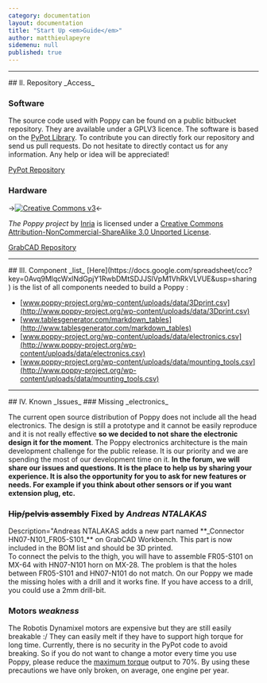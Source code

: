 ```yaml
---
category: documentation
layout: documentation
title: "Start Up <em>Guide</em>"
author: matthieulapeyre
sidemenu: null
published: true
---
```


<!-- <div id="betatest"></div>
## I. Beta _Test_ -->

<hr />
<div id="repository"></div>
## II. Repository _Access_

### Software
The source code used with Poppy can be found on a public bitbucket repository. They are available under a GPLV3 licence. The software is based on the [PyPot Library](http://www.poppy-project.org/pypot-library/). To contribute you can directly fork our repository and send us pull requests. Do not hesitate to directly contact us for any information. Any help or idea will be appreciated!

[PyPot Repository](https://github.com/poppy-project/pypot)

### Hardware
->[![Creative Commons v3](http://i.creativecommons.org/l/by-nc-sa/3.0/88x31.png)](http://creativecommons.org/licenses/by-nc-sa/3.0/)<-

*The Poppy project* by [Inria](http://www.poppy-project.org) is licensed under a [Creative Commons Attribution-NonCommercial-ShareAlike 3.0 Unported License](http://creativecommons.org/licenses/by-nc-sa/3.0/).

[GrabCAD Repository](https://grabcad.com/workbench/projects/197892)

<hr />
<div id="components"></div>
## III. Component _list_
[Here](https://docs.google.com/spreadsheet/ccc?key=0Avq9MlqcWxlNdGpjY1RwbDMtSDJJSlVpM1VhRkVLVUE&amp;usp=sharing) is the list of all components needed to build a Poppy :

- [www.poppy-project.org/wp-content/uploads/data/3Dprint.csv](http://www.poppy-project.org/wp-content/uploads/data/3Dprint.csv)
- [www.tablesgenerator.com/markdown_tables](http://www.tablesgenerator.com/markdown_tables)
- [www.poppy-project.org/wp-content/uploads/data/electronics.csv](http://www.poppy-project.org/wp-content/uploads/data/electronics.csv)
- [www.poppy-project.org/wp-content/uploads/data/mounting_tools.csv](http://www.poppy-project.org/wp-content/uploads/data/mounting_tools.csv)

<hr />
<div id="known_issues"></div>
## IV. Known _Issues_
### Missing _electronics_

The current open source distribution of Poppy does not include all the head electronics. The design is still a prototype and it cannot be easily reproduce and it is not really effective **so we decided to not share the electronic design it for the moment**.
The Poppy electronics architecture is the main development challenge for the public release. It is our priority and we are spending the most of our development time on it.
**In the forum, we will share our issues and questions. It is the place to help us by sharing your experience. It is also the opportunity for you to ask for new features or needs. For example if you think about other sensors or if you want extension plug, etc.**

### ~~Hip/pelvis assembly~~ Fixed by _Andreas NTALAKAS_
<div class="alert alert-success">
Description="Andreas NTALAKAS adds a new part named **_Connector HN07-N101_FR05-S101_** on GrabCAD Workbench. This part is now included in the BOM list and should be 3D printed.
</div>
To connect the pelvis to the thigh, you will have to assemble FR05-S101 on MX-64 with HN07-N101 horn on MX-28. The problem is that the holes between FR05-S101 and HN07-N101 do not match.
On our Poppy we made the missing holes with a drill and it works fine. If you have access to a drill, you could use a 2mm drill-bit.

### Motors _weakness_
The Robotis Dynamixel motors are expensive but they are still easily breakable :/
They can easily melt if they have to support high torque for long time. Currently, there is no security in the PyPot code to avoid breaking. So if you do not want to change a motor every time you use Poppy, please reduce the [maximum torque](http://pierrerouanet.bitbucket.org/pypot/pypot.dynamixel.html#pypot.dynamixel.motor.DxlMotor.torque_limit) output to 70%.
By using these precautions we have only broken, on average, one engine per year.